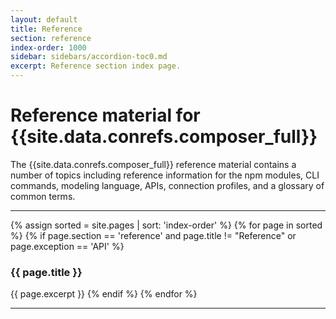 ```yaml
---
layout: default
title: Reference
section: reference
index-order: 1000
sidebar: sidebars/accordion-toc0.md
excerpt: Reference section index page.
---
```


# Reference material for {{site.data.conrefs.composer_full}}

The {{site.data.conrefs.composer_full}} reference material contains a number of topics including reference information for the npm modules, CLI commands, modeling language, APIs, connection profiles, and a glossary of common terms.

---

{% assign sorted = site.pages | sort: 'index-order' %}
{% for page in sorted %}
{% if page.section == 'reference' and page.title != "Reference" or page.exception == 'API' %}
### {{ page.title }}
{{ page.excerpt }}
{% endif %}
{% endfor %}

---
